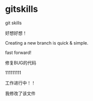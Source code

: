 # gitskills
git skills

好想好想！

Creating a new branch is quick & simple.

fast forward!

修复BUG的代码

111111111

工作进行中！！

我修改了该文件
